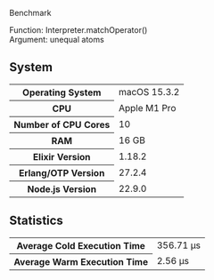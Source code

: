 Benchmark

Function: Interpreter.matchOperator()\
Argument: unequal atoms

## System

<table>
  <tr>
    <th>Operating System</th>
    <td>macOS 15.3.2</td>
  </tr>
  <tr>
    <th>CPU</th>
    <td>Apple M1 Pro</td>
  </tr>
  <tr>
    <th>Number of CPU Cores</th>
    <td>10</td>
  </tr>
  <tr>
    <th>RAM</th>
    <td>16 GB</td>
  </tr>
  <tr>
    <th>Elixir Version</th>
    <td>1.18.2</td>
  </tr>
  <tr>
    <th>Erlang/OTP Version</th>
    <td>27.2.4</td>
  </tr>
  <tr>
    <th>Node.js Version</th>
    <td>22.9.0</td>
  </tr>
</table>

## Statistics

<table>
  <tr>
    <th>Average Cold Execution Time</th>
    <td>356.71 μs</td>
  </tr>
  <tr>
    <th>Average Warm Execution Time</th>
    <td>2.56 μs</td>
  </tr>
</table>
